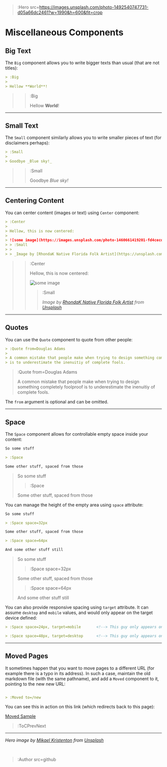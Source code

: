 > :Hero src=https://images.unsplash.com/photo-1492540747731-d05a66dc2461?w=1990&h=600&fit=crop


# Miscellaneous Components

## Big Text

The `Big` component allows you to write bigger texts than usual (that are not titles):

```md
> :Big
>
> Hellow **World**!
```

> > :Big
> >
> > Hellow **World**!

---

## Small Text

The `Small` component similarly allows you to write smaller pieces of text (for disclaimers perhaps):

```md
> :Small
>
> Goodbye _Blue sky!_
```

> > :Small
> >
> > Goodbye _Blue sky!_

---

## Centering Content

You can center content (images or text) using `Center` component:

```md
> :Center
>
> Hellow, this is now centered:
>
> ![some image](https://images.unsplash.com/photo-1460661419201-fd4cecdf8a8b?fit=crop&w=256&h=256&q=80)
> > :Small
> >
> > _Image by [RhondaK Native Florida Folk Artist](https://unsplash.com/@rhondak) from [Unsplash](https://unsplash.com)_
```

> > :Center
> >
> > Hellow, this is now centered:
> >
> > ![some image](https://images.unsplash.com/photo-1460661419201-fd4cecdf8a8b?fit=crop&w=256&h=256&q=80)
> > > :Small
> > >
> > > _Image by [RhondaK Native Florida Folk Artist](https://unsplash.com/@rhondak) from [Unsplash](https://unsplash.com)_

---

## Quotes

You can use the `Quote` component to quote from other people:

```md
> :Quote from=Douglas Adams
>
> A common mistake that people make when trying to design something completely foolproof
> is to underestimate the inenuitiy of complete fools.
```

> :Quote from=Douglas Adams
>
> A common mistake that people make when trying to design something completely foolproof
> is to underestimate the inenuitiy of complete fools.

The `from` argument is optional and can be omitted.

---

## Space

The `Space` component allows for controllable empty space inside your content:

```md
So some stuff

> :Space

Some other stuff, spaced from those
```

> So some stuff
>
> > :Space
>
> Some other stuff, spaced from those

You can manage the height of the empty area using `space` attribute:


```md
So some stuff

> :Space space=32px

Some other stuff, spaced from those

> :Space space=64px

And some other stuff still
```

> So some stuff
>
> > :Space space=32px
>
> Some other stuff, spaced from those
>
> > :Space space=64px
>
> And some other stuff still

You can also provide responsive spacing using `target` attribute. It can assume `desktop` and `mobile`
values, and would only appear on the target device defined:

```md
> :Space space=24px, target=mobile       <!--> This guy only appears on mobile -->

> :Space space=48px, target=desktop      <!--> This guy only appears on desktops -->
```

---

## Moved Pages

It sometimes happen that you want to move pages to a different URL (for example there is a typo in its address).
In such a case, maintain the old markdown file (with the same pathname), and add a `Moved` component
to it, pointing to the new new URL:

```md | /posts/old.md

> :Moved to=/new

```

You can see this in action on this link (which redirects back to this page):

<div>
<a href="/moved-sample" target="_blank">Moved Sample</a>
</div>

> :ToCPrevNext

---

_Hero image by [Mikael Kristenton](https://unsplash.com/@mikael_k) from [Unsplash](https://unsplash.com)_

<br>

> :Author src=github